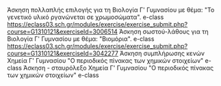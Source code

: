 Άσκηση πολλαπλής επιλογής για τη Βιολογία Γ' Γυμνασίου με θέμα: "Το γενετικό υλικό ργανώνεται σε χρωμοσώματα".  e-class https://eclass03.sch.gr/modules/exercise/exercise_submit.php?course=G1310121&exerciseId=3006514
Άσκηση σωστού-λάθους για τη Βιολογία Γ' Γυμνασίου με θέμα: "Βιομόρια".  e-class https://eclass03.sch.gr/modules/exercise/exercise_submit.php?course=G1310121&exerciseId=3042277
Άσκηση συμπλήρωσης κενών Χημεία Γ' Γυμνασίου "Ο περιοδικός πίνακας των χημικών στοιχείων" e-class
Άσκηση - σταυρόλεξο Χημεία Γ' Γυμνασίου "Ο περιοδικός πίνακας των χημικών στοιχείων" e-class 
